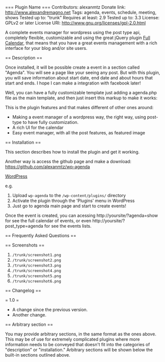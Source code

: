 === Plugin Name ===
Contributors: alexanmtz
Donate link: http://www.alexandremagno.net
Tags: agenda, events, schedule, meeting, shows
Tested up to: "trunk"
Requires at least: 2.9
Tested up to: 3.3
License: GPLv2 or later
License URI: http://www.gnu.org/licenses/gpl-2.0.html

A complete events manager for wordpress using the post type api, completely flexible, customizable and using the great jQuery plugin [Full Calendar](http://arshaw.com/fullcalendar/ "Full Calendar website"), that means that you have a great events management with a rich interface for your blog and/or site users.

== Description ==

Once installed, it will be possible create a event in a section called "Agenda". You will see a page like your seeing any post. But with this plugin, you will save information about start date, end date and about hours that start and ends. I hope I can make a integration with facebook later!

Well, you can have a fully customizable template just adding a agenda.php file as the main template, and then just insert this markup to make it works:

<div id="wp-agenda-calendar"></div>

This is the plugin features and that makes different of other ones around:

* Making a event manager of a wordpress way, the right way, using post-type to have fully customization.
* A rich UI for the calendar
* Easy event manager, with all the post features, as featured image


== Installation ==

This section describes how to install the plugin and get it working.

Another way is access the github page and make a download: https://github.com/alexanmtz/wp-agenda

[WordPress](http://github.com/ "Github wp-agenda site")

e.g.

1. Upload `wp-agenda` to the `/wp-content/plugins/` directory
2. Activate the plugin through the 'Plugins' menu in WordPress
3. Just go to agenda main page and start to create events!

Once the event is created, you can acessing http://yoursite/?agenda=show for see the full calendar of events, or even http://yoursite/?post_type=agenda for see the events lists.

== Frequently Asked Questions ==

== Screenshots ==

1. `/trunk/screenshot1.png`
1. `/trunk/screenshot2.png`
1. `/trunk/screenshot3.png`
1. `/trunk/screenshot4.png`
1. `/trunk/screenshot5.png`
1. `/trunk/screenshot6.png`

== Changelog ==

= 1.0 =
* A change since the previous version.
* Another change.

== Arbitrary section ==

You may provide arbitrary sections, in the same format as the ones above.  This may be of use for extremely complicated
plugins where more information needs to be conveyed that doesn't fit into the categories of "description" or
"installation."  Arbitrary sections will be shown below the built-in sections outlined above.
